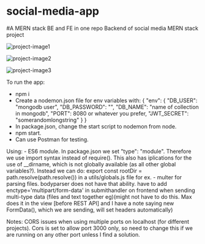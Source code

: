 # social-media-app
#A MERN stack BE and FE in one repo
Backend of social media MERN stack project

![project-image1](https://user-images.githubusercontent.com/60953822/172692414-d6214bba-74bb-40d9-a5e8-81ab8719fa4a.jpg)

![project-image2](https://user-images.githubusercontent.com/60953822/172692409-71ac59df-071a-41a0-b6dd-7d4dfba733bf.jpg)

![project-image3](https://user-images.githubusercontent.com/60953822/172690728-af434ae9-f231-4c23-b300-e4659d859324.jpg)



To run the app:

- npm i
- Create a nodemon.json file for env variables with:
{
  "env": {
    "DB_USER": "mongodb user",
    "DB_PASSWORD": "",
    "DB_NAME": "name of collection in mongodb",
    "PORT": 8080 or whatever you prefer,
    "JWT_SECRET": "somerandomlongstring"
  }
}
- In package.json, change the start script to nodemon from node.
- npm start.
- Can use Postman for testing.


Using:
    - ES6 module. In package.json we set "type": "module". Therefore we use import syntax instead of require(). This also has iplications for the use of __dirname, which is not globally available (as all other global variables?). Instead we can do:
        export const rootDir = path.resolve(path.resolve()) in a utils/globals.js file for ex. 
    - multer for parsing files. bodyparser does not have that ability. have to add enctype='multipart/form-data' in submithandler on frontend when sending multi-type data (files and text together eg)(might not have to do this. Max does it in the view [before REST API] and I have a note saying new FormData(), which we are sending, will set headers automatically)
        

  Notes:
    CORS issues when using multiple ports on localhost (for different projects). Cors is set to allow port 3000 only, so need to change this if we are running on any other port unless I find a solution.
